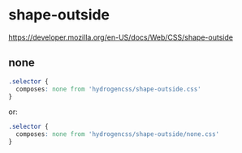 # shape-outside

https://developer.mozilla.org/en-US/docs/Web/CSS/shape-outside

## none
```css
.selector {
  composes: none from 'hydrogencss/shape-outside.css'
}
```

or:
```css
.selector {
  composes: none from 'hydrogencss/shape-outside/none.css'
}
```

